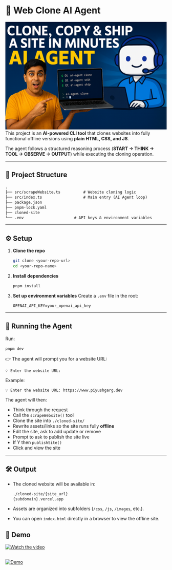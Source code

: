 # 🧠 Web Clone AI Agent
![Ai Agents](screenshots/main.png)
This project is an **AI-powered CLI tool** that clones websites into fully functional offline versions using **plain HTML, CSS, and JS**.

The agent follows a structured reasoning process (**START → THINK → TOOL → OBSERVE → OUTPUT**) while executing the cloning operation.

---

## 📂 Project Structure

```
.
├── src/scrapeWebsite.ts          # Website cloning logic
├── src/index.ts                  # Main entry (AI Agent loop)
├── package.json
├── pnpm-lock.yaml
├── cloned-site
└── .env                      # API keys & environment variables
```

---

## ⚙️ Setup

1. **Clone the repo**

   ```bash
   git clone <your-repo-url>
   cd <your-repo-name>
   ```

2. **Install dependencies**

   ```bash
   pnpm install
   ```

3. **Set up environment variables**
   Create a `.env` file in the root:

   ```env
   OPENAI_API_KEY=your_openai_api_key
   ```

---

## 🚀 Running the Agent

Run:

```bash
pnpm dev
```

👉 The agent will prompt you for a website URL:

```
💡 Enter the website URL:
```

Example:

```
💡 Enter the website URL: https://www.piyushgarg.dev
```

The agent will then:

- Think through the request
- Call the `scrapeWebsite()` tool
- Clone the site into `./cloned-site/`
- Rewrite assets/links so the site runs fully **offline**
- Edit the site, ask to add update or remove
- Prompt to ask to publish the site live
- If Y then `publishSite()`
- Click and view the site

---

## 🛠️ Output

- The cloned website will be available in:

  ```
  ./cloned-site/{site_url}
  {subdomain}.vercel.app
  ```

- Assets are organized into subfolders (`/css`, `/js`, `/images`, etc.).
- You can open `index.html` directly in a browser to view the offline site.

## 🎥 Demo

[![Watch the video](https://img.youtube.com/vi/3FJbVMWAkog/maxresdefault.jpg)](https://youtu.be/3FJbVMWAkog)
##
[![Demo](https://img.youtube.com/vi/Tc82zmdvEWg/maxresdefault.jpg)](https://www.youtube.com/watch?v=Tc82zmdvEWg)
